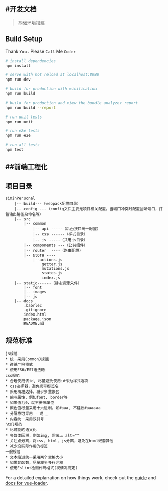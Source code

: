 #开发文档
---------------------------
> 基础环境搭建

## Build Setup
Thank `You` . Please `Call` Me `Coder`

``` bash
# install dependencies
npm install

# serve with hot reload at localhost:8080
npm run dev

# build for production with minification
npm run build

# build for production and view the bundle analyzer report
npm run build --report

# run unit tests
npm run unit

# run e2e tests
npm run e2e

# run all tests
npm test
```
##前端工程化
------------------------
## 项目目录
``` 
siminPersonal
    |-- build---（webpack配置目录）
    |-- config ---（config文件主要是项目相关配置，当端口冲突时配置监听端口，打包输出路径及命名等）
    |-- src
        |-- common
            |-- api -----（后台接口统一配置）
            |-- css ------（样式目录）
            |-- js -----（共用js目录）
        |-- components ---（公共组件）
        |-- router  ----（路由配置）
        |-- store ----
            |--actions.js
                getter.js
                mutations.js
                states.js
                index.js
    |-- static------（静态资源文件）
        |-- font
        |-- images
        |-- js
    |-- docs
        .babrlec
        .gitignore
        index.html
        package.json
        README.md

```
## 规范标准
```
js规范
* 统一采用CommonJ规范
* 遵循严格模式
* 使用ES6/ES7语法糖
css规范
* 合理使用该id, 尽量避免使用id作为样式选项
* css选择器，避免携带标签名
* 采用精准选择，减少多重嵌套
* 缩写属性，例如font, border等
* 如果值为0，就不要带单位
* 颜色值尽量采用十六进制，如#aaa, 不建议#aaaaaa
* 分隔符可采用 - 或 _
* 内容统一采用双引号
html规范
* 尽可能的语义化
* 多媒体回溯，例如img, 需带上 alt=""
* 关注点分离，将css, html, js分离，避免在html嵌套其他
* 减少没实际作用的标签
一般规范
* 文本缩进统一采用两个空格大小
* 如果非函数，尽量减少多行注释
* 使用Eslint检测代码格式(视情况而定)
```


For a detailed explanation on how things work, check out the [guide](http://vuejs-templates.github.io/webpack/) and [docs for vue-loader](http://vuejs.github.io/vue-loader).

